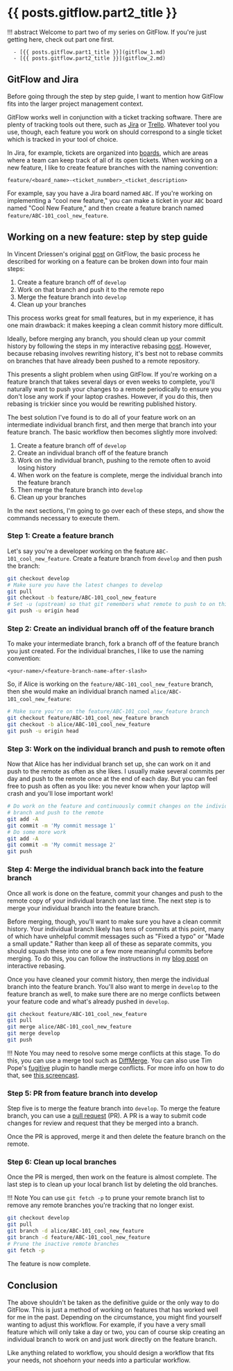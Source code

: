 # {{ posts.gitflow.part2_title }}

!!! abstract
    Welcome to part two of my series on GitFlow. If you're just getting
    here, check out part one first. 

      - [{{ posts.gitflow.part1_title }}](gitflow_1.md)
      - [{{ posts.gitflow.part2_title }}](gitflow_2.md)

## GitFlow and Jira

Before going through the step by step guide, I want to mention how GitFlow fits
into the larger project management context.

GitFlow works well in conjunction with a ticket tracking software. There are
plenty of tracking tools out there, such as
[Jira](https://www.atlassian.com/software/jira) or
[Trello](https://trello.com/en-US). Whatever tool you use, though, each feature
you work on should correspond to a single ticket which is tracked in your tool
of choice.

In Jira, for example, tickets are organized into
[boards](https://confluence.atlassian.com/jirasoftwarecloud/what-is-a-board-764477964.html),
which are areas where a team can keep track of all of its open tickets. When
working on a new feature, I like to create feature branches with the naming
convention: 

    feature/<board_name>-<ticket_nunmber>_<ticket_description>

For example, say you have a Jira board named `ABC`. If you're working on
implementing a "cool new feature," you can make a ticket in your `ABC` board
named "Cool New Feature," and then create a feature branch named
`feature/ABC-101_cool_new_feature`.

## Working on a new feature: step by step guide

In Vincent Driessen's original
[post](https://nvie.com/posts/a-successful-git-branching-model) on GitFlow, the
basic process he described for working on a feature can be broken down into four
main steps:

  1. Create a feature branch off of `develop`
  2. Work on that branch and push it to the remote repo
  3. Merge the feature branch into `develop`
  4. Clean up your branches

This process works great for small features, but in my experience, it has one
main drawback: it makes keeping a clean commit history more difficult.

Ideally, before merging any branch, you should clean up your commit history by
following the steps in my interactive rebasing [post](rebasing.md). However,
because rebasing involves rewriting history, it's best not to rebase commits on
branches that have already been pushed to a remote repository.

This presents a slight problem when using GitFlow. If you're working on a
feature branch that takes several days or even weeks to complete, you'll
naturally want to push your changes to a remote periodically to ensure you don't
lose any work if your laptop crashes. However, if you do this, then rebasing is
trickier since you would be rewriting published history.

The best solution I've found is to do all of your feature work on an
intermediate individual branch first, and then merge that branch into your
feature branch. The basic workflow then becomes slightly more involved:

  1. Create a feature branch off of `develop`
  2. Create an individual branch off of the feature branch
  3. Work on the individual branch, pushing to the remote often to avoid losing
     history
  4. When work on the feature is complete, merge the individual branch into the
     feature branch
  5. Then merge the feature branch into `develop`
  6. Clean up your branches

In the next sections, I'm going to go over each of these steps, and show the
commands necessary to execute them.

### Step 1: Create a feature branch

Let's say you're a developer working on the feature `ABC-101_cool_new_feature`.
Create a feature branch from `develop` and then push the branch:

``` bash
git checkout develop
# Make sure you have the latest changes to develop
git pull
git checkout -b feature/ABC-101_cool_new_feature
# Set -u (upstream) so that git remembers what remote to push to on this branch
git push -u origin head
```

### Step 2: Create an individual branch off of the feature branch

To make your intermediate branch, fork a branch off of the feature branch you
just created. For the individual branches, I like to use the naming convention:

    <your-name>/<feature-branch-name-after-slash>

So, if Alice is working on the `feature/ABC-101_cool_new_feature` branch, then
she would make an individual branch named `alice/ABC-101_cool_new_feature`:

``` bash
# Make sure you're on the feature/ABC-101_cool_new_feature branch
git checkout feature/ABC-101_cool_new_feature branch
git checkout -b alice/ABC-101_cool_new_feature
git push -u origin head
```

### Step 3: Work on the individual branch and push to remote often

Now that Alice has her individual branch set up, she can work on it and push to
the remote as often as she likes. I usually make several commits per day and
push to the remote once at the end of each day. But you can feel free to push as
often as you like: you never know when your laptop will crash and you'll lose
important work!

``` bash
# Do work on the feature and continuously commit changes on the individual
# branch and push to the remote
git add -A
git commit -m 'My commit message 1'
# Do some more work
git add -A
git commit -m 'My commit message 2'
git push
```

### Step 4: Merge the individual branch back into the feature branch

Once all work is done on the feature, commit your changes and push to the remote
copy of your individual branch one last time. The next step is to merge your
individual branch into the feature branch.

Before merging, though, you'll want to make sure you have a clean commit
history. Your individual branch likely has tens of commits at this point, many
of which have unhelpful commit messages such as "Fixed a typo" or "Made a small
update." Rather than keep all of these as separate commits, you should squash
these into one or a few more meaningful commits before merging. To do this, you
can follow the instructions in my [blog post](rebasing.md) on interactive
rebasing.

Once you have cleaned your commit history, then merge the individual branch
into the feature branch. You'll also want to merge in `develop` to the feature
branch as well, to make sure there are no merge conflicts between your feature
code and what's already pushed in `develop`.

``` bash
git checkout feature/ABC-101_cool_new_feature
git pull
git merge alice/ABC-101_cool_new_feature
git merge develop
git push
```

!!! Note
    You may need to resolve some merge conflicts at this stage. To do this, you
    can use a merge tool such as [DiffMerge](https://sourcegear.com/diffmerge/).
    You can also use Tim Pope's
    [fugitive](https://github.com/tpope/vim-fugitive) plugin to handle merge
    conflicts. For more info on how to do that, see [this
    screencast](http://vimcasts.org/episodes/fugitive-vim-resolving-merge-conflicts-with-vimdiff/).

### Step 5: PR from feature branch into develop

Step five is to merge the feature branch into `develop`. To merge the feature
branch, you can use a [pull
request](https://help.github.com/en/github/collaborating-with-issues-and-pull-requests/about-pull-requests)
(PR). A PR is a way to submit code changes for review and request that they be
merged into a branch.

Once the PR is approved, merge it and then delete the feature branch on the
remote.

### Step 6: Clean up local branches

Once the PR is merged, then work on the feature is almost complete. The last
step is to clean up your local branch list by deleting the old branches.

!!! Note
    You can use `git fetch -p` to prune your
    remote branch list to remove any remote branches you're tracking that no longer
    exist.

``` bash
git checkout develop
git pull
git branch -d alice/ABC-101_cool_new_feature
git branch -d feature/ABC-101_cool_new_feature
# Prune the inactive remote branches
git fetch -p
```

The feature is now complete.

## Conclusion

The above shouldn't be taken as the definitive guide or the only way to do
GitFlow. This is just a method of working on features that has worked well for
me in the past. Depending on the circumstance, you might find yourself wanting
to adjust this workflow. For example, if you have a very small feature which
will only take a day or two, you can of course skip creating an individual
branch to work on and just work directly on the feature branch.

Like anything related to workflow, you should design a workflow that fits your
needs, not shoehorn your needs into a particular workflow.
